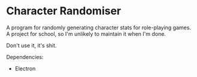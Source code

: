 # Character Randomiser
A program for randomly generating character stats for role-playing games. A project for school, so I'm unlikely to maintain it when I'm done.

Don't use it, it's shit.

Dependencies:
- Electron

